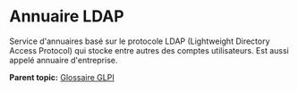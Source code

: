 Annuaire LDAP
=============

Service d'annuaires basé sur le protocole LDAP (Lightweight Directory
Access Protocol) qui stocke entre autres des comptes utilisateurs. Est
aussi appelé annuaire d'entreprise.

**Parent topic:** [Glossaire GLPI](../../glpi/glossary.html)

